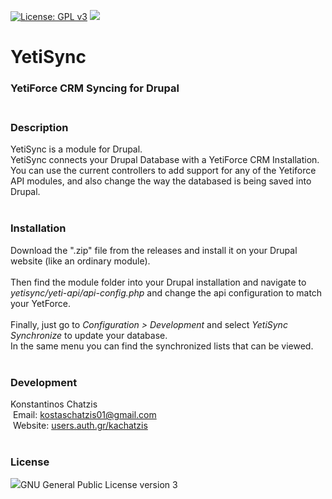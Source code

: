 [![License: GPL v3](https://img.shields.io/badge/License-GPL%20v3-blue.svg)](https://www.gnu.org/licenses/gpl-3.0) <img src="https://img.shields.io/badge/Drupal-8-green.svg">

# YetiSync
### YetiForce CRM Syncing for Drupal<br><br>

### Description
YetiSync is a module for Drupal.<br>
YetiSync connects your Drupal Database with a YetiForce CRM Installation. <br>
You can use the current controllers to add support for any of the Yetiforce API modules, and also change the way the databased is being saved into Drupal.<br><br>


### Installation
Download the ".zip" file from the releases and install it on your Drupal website (like an ordinary module).<br><br>
Then find the module folder into your Drupal installation and navigate to <i>yetisync/yeti-api/api-config.php</i> and change the api configuration to match your YetForce.<br><br>
Finally, just go to <i>Configuration > Development</i> and select <i>YetiSync Synchronize</i> to update your database.<br>
In the same menu you can find the synchronized lists that can be viewed.<br><br>


### Development
Konstantinos Chatzis<br>
&nbsp;Email: kostaschatzis01@gmail.com<br>
&nbsp;Website: <a href="http://users.auth.gr/kachatzis">users.auth.gr/kachatzis</a><br><br>


### License
<img src="http://gplv3.fsf.org/gplv3-127x51.png"></img>GNU General Public License version 3
